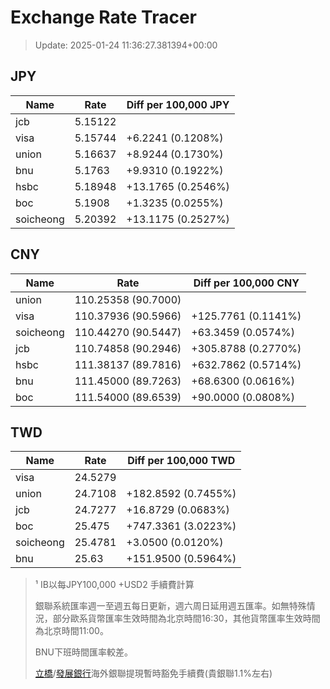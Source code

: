 # Exchange Rate Tracer

> Update: 2025-01-24 11:36:27.381394+00:00

## JPY

| Name      |    Rate | Diff per 100,000 JPY   |
|-----------|---------|------------------------|
| jcb       | 5.15122 |                        |
| visa      | 5.15744 | +6.2241 (0.1208%)      |
| union     | 5.16637 | +8.9244 (0.1730%)      |
| bnu       | 5.1763  | +9.9310 (0.1922%)      |
| hsbc      | 5.18948 | +13.1765 (0.2546%)     |
| boc       | 5.1908  | +1.3235 (0.0255%)      |
| soicheong | 5.20392 | +13.1175 (0.2527%)     |

## CNY

| Name      | Rate                | Diff per 100,000 CNY   |
|-----------|---------------------|------------------------|
| union     | 110.25358	(90.7000) |                        |
| visa      | 110.37936	(90.5966) | +125.7761 (0.1141%)    |
| soicheong | 110.44270	(90.5447) | +63.3459 (0.0574%)     |
| jcb       | 110.74858	(90.2946) | +305.8788 (0.2770%)    |
| hsbc      | 111.38137	(89.7816) | +632.7862 (0.5714%)    |
| bnu       | 111.45000	(89.7263) | +68.6300 (0.0616%)     |
| boc       | 111.54000	(89.6539) | +90.0000 (0.0808%)     |

## TWD

| Name      |    Rate | Diff per 100,000 TWD   |
|-----------|---------|------------------------|
| visa      | 24.5279 |                        |
| union     | 24.7108 | +182.8592 (0.7455%)    |
| jcb       | 24.7277 | +16.8729 (0.0683%)     |
| boc       | 25.475  | +747.3361 (3.0223%)    |
| soicheong | 25.4781 | +3.0500 (0.0120%)      |
| bnu       | 25.63   | +151.9500 (0.5964%)    |


> ¹ IB以每JPY100,000 +USD2 手續費計算
>
> 銀聯系統匯率週一至週五每日更新，週六周日延用週五匯率。如無特殊情況，部分歐系貨幣匯率生效時間為北京時間16:30，其他貨幣匯率生效時間為北京時間11:00。
>
> BNU下班時間匯率較差。
>
> [立橋](https://www.wlbank.com.mo/uploads/ueditor/file/20181211/1544536513900230.pdf)/[發展銀行](https://www.mdb.com.mo/Service_Charges_20230728.pdf)海外銀聯提現暫時豁免手續費(貴銀聯1.1%左右)

